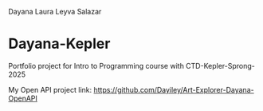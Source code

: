 Dayana Laura Leyva Salazar 
# Dayana-Kepler
Portfolio project for Intro to Programming course with CTD-Kepler-Sprong-2025

My Open API project link: https://github.com/Dayiley/Art-Explorer-Dayana-OpenAPI
